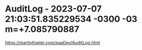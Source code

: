 # AuditLog - 2023-07-07 21:03:51.835229534 -0300 -03 m=+7.085790887

https://martinfowler.com/eaaDev/AuditLog.html
